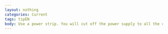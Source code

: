```yaml
---
layout: nothing
categories: Current
tags: tipEN
body: Use a power strip. You will cut off the power supply to all the connected electrical devices with one flick of the switch, reducing the power consumption.
---
```

